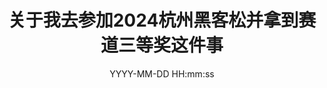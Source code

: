 ---
   title: 关于我去参加2024杭州黑客松并拿到赛道三等奖这件事
   date: YYYY-MM-DD HH:mm:ss
   tags:
     - api
     - 嵌入式
   categories:
     - 技术
#    cover: 
---